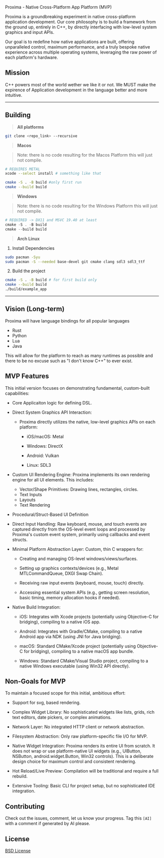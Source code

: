 Proxima - Native Cross-Platform App Platform (MVP)


Proxima is a groundbreaking experiment in native cross-platform application development. Our core philosophy is to build a framework from the ground up, entirely in C++, by directly interfacing with low-level system graphics and input APIs. 

Our goal is to redefine how native applications are built, offering unparalleled control, maximum performance, and a truly bespoke native experience across multiple operating systems, leveraging the raw power of each platform's hardware.

## Mission

C++ powers most of the world wether we like it or not. We MUST make the expirence of Application development in the language better and more intuitive.

---

## Building

> **All platforms** 

```bash
git clone <repo_link> --recursive
```

> **Macos**

> Note: there is no code resulting for the Macos Platform this will just not compile.

```bash
# REQUIRES METAL
xcode --select install # something like that

cmake -S . -B build #only first run
cmake --build build
```

> **Windows**

> Note: there is no code resulting for the Windows Platform this will just not compile.


```powershell
# REQUIRED -> DX11 and MSVC 19.40 at least
cmake -S . -B build
cmake --build build
```

> **Arch Linux**

1. Install Dependencies
```bash
sudo pacman -Syu
sudo pacman -S --needed base-devel git cmake clang sdl3 sdl3_ttf
```

2. Build the project
```bash
cmake -S . -B build # for first build only
cmake --build build
./build/example_app
```

---

## Vision (Long-term)

Proxima will have language bindings for all popular languages

- Rust
- Python
- Lua
- Java

This will allow for the platform to reach as many runtimes as possible and there to be no excuse such as "I don't know C++" to ever exist. 

## MVP Features

This initial version focuses on demonstrating fundamental, custom-built capabilities:


- Core Applicaiton logic for defining DSL.

- Direct System Graphics API Interaction:
	- Proxima directly utilizes the native, low-level graphics APIs on each platform:
		- iOS/macOS: Metal

		- Windows: DirectX
		- Android: Vulkan

		- Linux: SDL3


- Custom UI Rendering Engine: Proxima implements its own rendering engine for all UI elements. This includes:
	- Vector/Shape Primitives: Drawing lines, rectangles, circles.
	- Text Inputs
	- Layouts
	- Text Rendering

- Procedural/Struct-Based UI Definition

- Direct Input Handling: Raw keyboard, mouse, and touch events are captured directly from the OS-level event loops and processed by Proxima's custom event system, primarily using callbacks and event structs.

- Minimal Platform Abstraction Layer: Custom, thin C wrappers for:
	- Creating and managing OS-level windows/views/surfaces.

	- Setting up graphics contexts/devices (e.g., Metal MTLCommandQueue, DXGI Swap Chain).

	- Receiving raw input events (keyboard, mouse, touch) directly.

	- Accessing essential system APIs (e.g., getting screen resolution, basic timing, memory allocation hooks if needed).


- Native Build Integration:
	- iOS: Integrates with Xcode projects (potentially using Objective-C for bridging), compiling to a native iOS app.

	- Android: Integrates with Gradle/CMake, compiling to a native Android app via NDK (using JNI for Java bridging).

	- macOS: Standard CMake/Xcode project (potentially using Objective-C for bridging), compiling to a native macOS app bundle.

	- Windows: Standard CMake/Visual Studio project, compiling to a native Windows executable (using Win32 API directly).

## Non-Goals for MVP

To maintain a focused scope for this initial, ambitious effort:

- Support for svg, based rendering.

- Complex Widget Library: No sophisticated widgets like lists, grids, rich text editors, date pickers, or complex animations.

- Network Layer: No integrated HTTP client or network abstraction.

- Filesystem Abstraction: Only raw platform-specific file I/O for MVP.

- Native Widget Integration: Proxima renders its entire UI from scratch. It does not wrap or use platform-native UI widgets (e.g., UIButton, NSButton, android.widget.Button, Win32 controls). This is a deliberate design choice for maximum control and consistent rendering.

- Hot Reload/Live Preview: Compilation will be traditional and require a full rebuild.

- Extensive Tooling: Basic CLI for project setup, but no sophisticated IDE integration.

## Contributing

Check out the issues, comment, let us know your progress. Tag this `[AI]` with a comment if generated by AI please.

## License

[BSD License](LICENSE)
